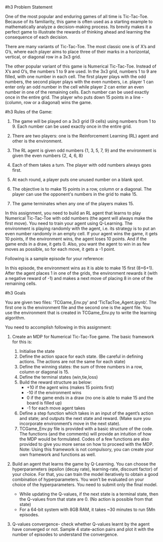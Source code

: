 #h3 Problem Statement

One of the most popular and enduring games of all time is Tic-Tac-Toe. Because of its familiarity, this game is often used as a starting example to mathematically analyze a decision-making process. Its brevity makes it a perfect game to illustrate the rewards of thinking ahead and learning the consequence of each decision.

There are many variants of Tic-Tac-Toe. The most classic one is of X’s and O’s, where each player aims to place three of their marks in a horizontal, vertical, or diagonal row in a 3x3 grid.

The other popular variant of this game is Numerical Tic-Tac-Toe. Instead of X’s and O’s, the numbers 1 to 9 are used. In the 3x3 grid, numbers 1 to 9 are filled, with one number in each cell. The first player plays with the odd numbers, the second player plays with the even numbers, i.e. player 1 can enter only an odd number in the cell while player 2 can enter an even number in one of the remaining cells. Each number can be used exactly once in the entire grid. The player who puts down 15 points in a line - (column, row or a diagonal) wins the game. 

 
#h3 Rules of the Game:

1. The game will be played on a 3x3 grid (9 cells) using numbers from 1 to 9. Each number can be used exactly once in the entire grid.

2. There are two players: one is the Reinforcement Learning (RL) agent and other is the environment.

3. The RL agent is given odd numbers {1, 3, 5, 7, 9} and the environment is given the even numbers {2, 4, 6, 8}

4. Each of them takes a turn. The player with odd numbers always goes first.

5. At each round, a player puts one unused number on a blank spot.

6. The objective is to make 15 points in a row, column or a diagonal. The player can use the opponent's numbers in the grid to make 15.

7. The game terminates when any one of the players makes 15.

In this assignment, you need to build an RL agent that learns to play Numerical Tic-Tac-Toe with odd numbers (the agent will always make the first move). You need to train your agent using Q-Learning. The environment is playing randomly with the agent, i.e. its strategy is to put an even number randomly in an empty cell. If your agent wins the game, it gets 10 points, if the environment wins, the agent loses 10 points. And if the game ends in a draw, it gets 0. Also, you want the agent to win in as few moves as possible, so for each move, it gets a -1 point.

Following is a sample episode for your reference: 
[](sample_episode.png) 


In this episode, the environment wins as it is able to make 15 first (8+6+1). After the agent places 1 in one of the grids, the environment rewards it (with a negative reward of -1) and makes a next move of placing 8 in one of the remaining cells.

#h3 Goals

You are given two files: ‘TCGame_Env.py’ and ‘TicTacToe_Agent.ipynb’. The first one is the environment file and the second one is the agent file. You use the environment that is created in TCGame_Env.py to write the learning algorithm.


You need to accomplish following in this assignment:

1. Create an MDP for Numerical Tic-Tac-Toe game. The basic framework for this is:
    1. Initialise the state
    2. Define the action space for each state. (Be careful in defining actions. The actions are not the same for each state)
    3. Define the winning states: the sum of three numbers in a row, column or diagonal is 15.
    4. Define the terminal states (win,tie,loss)
    5. Build the reward structure as below:
        * +10 if the agent wins (makes 15 points first)
        * -10 if the environment wins
        * 0 if the game ends in a draw (no one is able to make 15 and the board is filled up)
        * -1 for each move agent takes
    6. Define a step function which takes in an input of the agent’s action and state; and outputs the next state and reward. (Make sure you incorporate environment’s move in the next state).
    7. TCGame_Env.py file is provided with a basic structure of the code. The functions (and the comments) will provide an intuition of how the MDP would be formulated. Codes of a few functions are also provided to give you more sense on how to proceed with the MDP. Note: Using this framework is not compulsory, you can create your own framework and functions as well.

2. Build an agent that learns the game by Q-Learning. You can choose the hyperparameters (epsilon (decay rate), learning-rate, discount factor) of your choice. For that, you can train the model iteratively to obtain a good combination of hyperparameters. You won’t be evaluated on your choice of the hyperparameters. You need to submit only the final model. 

    * While updating the Q-values, if the next state is a terminal state, then the Q-values from that state are 0. (No action is possible from that state)
    * For a 64-bit system with 8GB RAM, it takes ~30 minutes to run 5Mn episodes.

3. Q-values convergence- check whether Q-values learnt by the agent have converged or not. Sample 4 state-action pairs and plot it with the number of episodes to understand the convergence.
